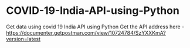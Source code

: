 # COVID-19-India-API-using-Python
Get data using covid 19 India API using Python
Get the API address here - https://documenter.getpostman.com/view/10724784/SzYXXKmA?version=latest
